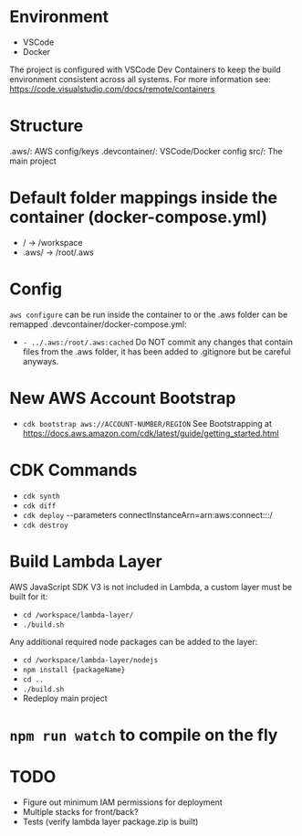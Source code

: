 # Environment
  * VSCode
  * Docker

  The project is configured with VSCode Dev Containers to keep the build environment consistent across all systems.
  For more information see: https://code.visualstudio.com/docs/remote/containers

# Structure
  .aws/: AWS config/keys
  .devcontainer/: VSCode/Docker config
  src/: The main project

# Default folder mappings inside the container (docker-compose.yml)
  * / -> /workspace
  * .aws/ -> /root/.aws

# Config
  `aws configure` can be run inside the container to or the .aws folder can be remapped .devcontainer/docker-compose.yml:
  * `- ../.aws:/root/.aws:cached`
    Do NOT commit any changes that contain files from the .aws folder, it has been added to .gitignore but be careful anyways.

# New AWS Account Bootstrap
  * `cdk bootstrap aws://ACCOUNT-NUMBER/REGION`
    See Bootstrapping at https://docs.aws.amazon.com/cdk/latest/guide/getting_started.html

# CDK Commands
  * `cdk synth`
  * `cdk diff`
  * `cdk deploy`
    --parameters connectInstanceArn=arn:aws:connect:::/
  * `cdk destroy`

# Build Lambda Layer
  AWS JavaScript SDK V3 is not included in Lambda, a custom layer must be built for it:
  * `cd /workspace/lambda-layer/`
  * `./build.sh`

  Any additional required node packages can be added to the layer:
  * `cd /workspace/lambda-layer/nodejs`
  * `npm install {packageName}`
  * `cd ..`
  * `./build.sh`
  * Redeploy main project

# `npm run watch` to compile on the fly

# TODO
  * Figure out minimum IAM permissions for deployment
  * Multiple stacks for front/back?
  * Tests (verify lambda layer package.zip is built)

